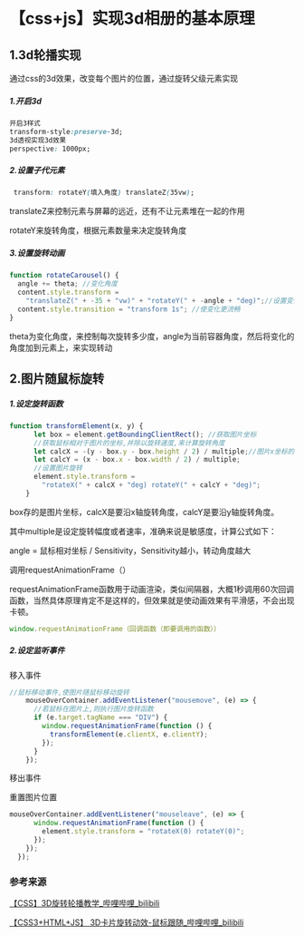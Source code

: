 # 【css+js】实现3d相册的基本原理

## 1.3d轮播实现

通过css的3d效果，改变每个图片的位置，通过旋转父级元素实现

##### 1.开启3d

```css
开启3样式
transform-style:preserve-3d;
3d透视实现3d效果
perspective: 1000px;
```

##### 2.设置子代元素

```css
 transform: rotateY(填入角度) translateZ(35vw);
```

translateZ来控制元素与屏幕的远近，还有不让元素堆在一起的作用

rotateY来旋转角度，根据元素数量来决定旋转角度

##### 3.设置旋转动画

```js
function rotateCarousel() {
  angle += theta; //变化角度
  content.style.transform =
    "translateZ(" + -35 + "vw)" + "rotateY(" + -angle + "deg)";//设置变化
  content.style.transition = "transform 1s"; //使变化更流畅
}
```

theta为变化角度，来控制每次旋转多少度，angle为当前容器角度，然后将变化的角度加到元素上，来实现转动

## 2.图片随鼠标旋转

##### 1.设定旋转函数

```js
function transformElement(x, y) {
      let box = element.getBoundingClientRect(); //获取图片坐标
      //获取鼠标相对于图片的坐标,并除以旋转速度,来计算旋转角度
      let calcX = -(y - box.y - box.height / 2) / multiple;//图片x坐标的旋转角度因用于鼠标从图片的正上方向正下方移动,所以为负
      let calcY = (x - box.x - box.width / 2) / multiple;
      //设置图片旋转
      element.style.transform =
        "rotateX(" + calcX + "deg) rotateY(" + calcY + "deg)";
    }
```

box存的是图片坐标，calcX是要沿x轴旋转角度，calcY是要沿y轴旋转角度。

其中multiple是设定旋转幅度或者速率，准确来说是敏感度，计算公式如下：

angle = 鼠标相对坐标 / Sensitivity，Sensitivity越小，转动角度越大

调用requestAnimationFrame（）

requestAnimationFrame函数用于动画渲染，类似间隔器，大概1秒调用60次回调函数，当然具体原理肯定不是这样的，但效果就是使动画效果有平滑感，不会出现卡顿。

```js
window.requestAnimationFrame（回调函数（即要调用的函数））
```



##### 2.设定监听事件

移入事件

```js
//鼠标移动事件,使图片随鼠标移动旋转
    mouseOverContainer.addEventListener("mousemove", (e) => {
      //若鼠标在图片上,则执行图片旋转函数
      if (e.target.tagName === "DIV") {
        window.requestAnimationFrame(function () {
          transformElement(e.clientX, e.clientY);
        });
      }
    });
```

移出事件

重置图片位置

```js
mouseOverContainer.addEventListener("mouseleave", (e) => {
      window.requestAnimationFrame(function () {
        element.style.transform = "rotateX(0) rotateY(0)";
      });
    });
  });
```



### 参考来源

[【CSS】3D旋转轮播教学_哔哩哔哩_bilibili](https://www.bilibili.com/video/BV14z4y1w7cg/?spm_id_from=333.880.my_history.page.click&vd_source=fcbece0799d72366ad76fcf857a0c04b)

[【CSS3+HTML+JS】 3D卡片旋转动效-鼠标跟随_哔哩哔哩_bilibili](https://www.bilibili.com/video/BV1XT411J78u/?spm_id_from=333.880.my_history.page.click&vd_source=fcbece0799d72366ad76fcf857a0c04b)